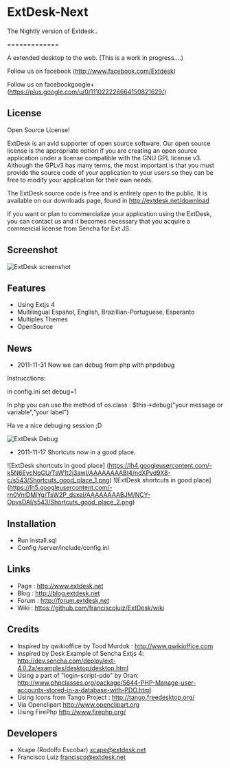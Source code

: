 ExtDesk-Next
=============

The Nightly version of Extdesk..


=============

A extended desktop to the web. (This is a work in progress....)

Follow us on facebook (http://www.facebook.com/Extdesk)

Follow us on facebookgoogle+ (https://plus.google.com/u/0/111022226664150821629/)


License
------------
Open Source License!

ExtDesk is an avid supporter of open source software. Our open source license is the appropriate option if you are creating an open source application under a license compatible with the GNU GPL license v3. Although the GPLv3 has many terms, the most important is that you must provide the source code of your application to your users so they can be free to modify your application for their own needs.

The ExtDesk source code is free and is entirely open to the public. It is available on our downloads page, found in http://extdesk.net/download

If you want or plan to commercialize your application using the ExtDesk, you can contact us and it becomes necessary that you acquire a commercial license from Sencha for Ext JS.

Screenshot
------------

![ExtDesk screenshot](https://lh3.googleusercontent.com/-zprst-KhHHk/Tnl5IB499qI/AAAAAAAABGM/pS9KeLe79sg/screenshot.png)

Features
------------
* Using Extjs 4
* Multilingual Español, English, Brazillian-Portuguese, Esperanto
* Multiples Themes
* OpenSource

News
------------
* 2011-11-31 Now we can debug from php with phpdebug

Instrucctions:

in config.ini set debug=1

In php you can use the method of os.class : $this->debug("your message or variable","your label")

Ha ve a nice debuging session ;D

![ExtDesk Debug ](https://lh6.googleusercontent.com/-2j4JQRqmr_I/TtagAjGh3xI/AAAAAAAABJc/2pbMHhebE9E/s618/debug.png)

* 2011-11-17 Shortcuts now in a good place.

![ExtDesk shortcuts in good place] (https://lh4.googleusercontent.com/-k5N6EycNpGU/TsW1t2j3awI/AAAAAAAABI4/ndXPvd9X8-c/s543/Shortcuts_good_place_1.png)
![ExtDesk shortcuts in good place] (https://lh5.googleusercontent.com/-rn0VnlDMiYg/TsW2P_dsxeI/AAAAAAAABJM/NCY-OpvsDAI/s543/Shortcuts_good_place_2.png)

Installation
-------------
* Run install.sql
* Config /server/include/config.ini

Links
-------------
* Page  : <http://www.extdesk.net>
* Blog  : <http://blog.extdesk.net>
* Forum : <http://forum.extdesk.net>
* Wiki  : <https://github.com/franciscoluiz/ExtDesk/wiki>


Credits
-------------
* Inspired by qwikioffice by Tood Murdok : <http://www.qwikioffice.com>
* Inspired by Desk Example of Sencha Extjs 4: <http://dev.sencha.com/deploy/ext-4.0.2a/examples/desktop/desktop.html>
* Using a part of "login-script-pdo" by Oran: <http://www.phpclasses.org/package/5644-PHP-Manage-user-accounts-stored-in-a-database-with-PDO.html>
* Using Icons from Tango Project : <http://tango.freedesktop.org/> 
* Via Openclipart <http://www.openclipart.org>
* Using FirePhp <http://www.firephp.org/>

Developers
-------------
* Xcape (Rodolfo Escobar) xcape@extdesk.net
* Francisco Luiz francisco@extdesk.net

